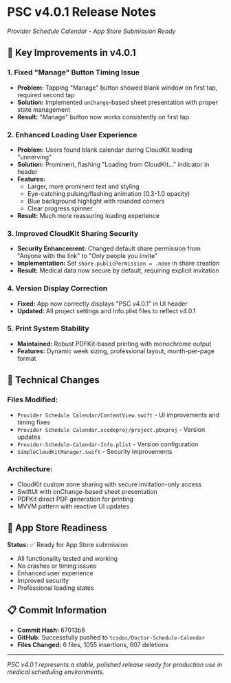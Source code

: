 # PSC v4.0.1 Release Notes
*Provider Schedule Calendar - App Store Submission Ready*

## 🎯 Key Improvements in v4.0.1

### 1. **Fixed "Manage" Button Timing Issue**
- **Problem:** Tapping "Manage" button showed blank window on first tap, required second tap
- **Solution:** Implemented `onChange`-based sheet presentation with proper state management
- **Result:** "Manage" button now works consistently on first tap

### 2. **Enhanced Loading User Experience**
- **Problem:** Users found blank calendar during CloudKit loading "unnerving"
- **Solution:** Prominent, flashing "Loading from CloudKit..." indicator in header
- **Features:**
  - Larger, more prominent text and styling
  - Eye-catching pulsing/flashing animation (0.3-1.0 opacity)
  - Blue background highlight with rounded corners
  - Clear progress spinner
- **Result:** Much more reassuring loading experience

### 3. **Improved CloudKit Sharing Security**
- **Security Enhancement:** Changed default share permission from "Anyone with the link" to "Only people you invite"
- **Implementation:** Set `share.publicPermission = .none` in share creation
- **Result:** Medical data now secure by default, requiring explicit invitation

### 4. **Version Display Correction**
- **Fixed:** App now correctly displays "PSC v4.0.1" in UI header
- **Updated:** All project settings and Info.plist files to reflect v4.0.1

### 5. **Print System Stability**
- **Maintained:** Robust PDFKit-based printing with monochrome output
- **Features:** Dynamic week sizing, professional layout, month-per-page format

## 🔧 Technical Changes

### Files Modified:
- `Provider Schedule Calendar/ContentView.swift` - UI improvements and timing fixes
- `Provider Schedule Calendar.xcodeproj/project.pbxproj` - Version updates
- `Provider-Schedule-Calendar-Info.plist` - Version configuration
- `SimpleCloudKitManager.swift` - Security improvements

### Architecture:
- CloudKit custom zone sharing with secure invitation-only access
- SwiftUI with onChange-based sheet presentation
- PDFKit direct PDF generation for printing
- MVVM pattern with reactive UI updates

## 🚀 App Store Readiness

**Status:** ✅ Ready for App Store submission
- All functionality tested and working
- No crashes or timing issues
- Enhanced user experience
- Improved security
- Professional loading states

## 📋 Commit Information
- **Commit Hash:** 67013b8
- **GitHub:** Successfully pushed to `tcsdoc/Doctor-Schedule-Calendar`
- **Files Changed:** 6 files, 1055 insertions, 607 deletions

---

*PSC v4.0.1 represents a stable, polished release ready for production use in medical scheduling environments.*

